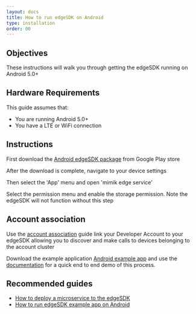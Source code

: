 ```yaml
---
layout: docs
title: How to run edgeSDK on Android
type: installation
order: 00
---
```


## Objectives

These instructions will walk you through getting the edgeSDK running on Android 5.0+

## Hardware Requirements

This guide assumes that:

- You are running Android 5.0+
- You have a LTE or WiFi connection

## Instructions

First download the [Android edgeSDK package](https://play.google.com/store/apps/details?id=com.mimik.edgeservice) from Google Play store

After the download is complete, navigate to your device settings

Then select the 'App' menu and open 'mimik edge service'

Select the permission menu and enable the storage permission. Note the edgeSDK will not function without this step

## Account association

Use the [account association](/docs/1.1.0/getting-started/account-association.html) guide link your Developer Account to your edgeSDK allowing you to discover and make calls to devices belonging to the account cluster 

Download the example application  [Android example app](https://github.com/mimikgit/edgeSDK/tree/master/example/Android%20Hello%20App) and use the [documentation](/docs/1.1.0/example-apps/how-to-run-edgesdk-example-app-on-android.html)  for a quick end to end demo of this process.

## Recommended guides

- [How to deploy a microservice to the edgeSDK](/docs/1.1.0/microservices/how-to-deploy-example-microservice.html)
- [How to run edgeSDK example app on Android](/docs/1.1.0/example-apps/how-to-run-edgesdk-example-app-on-android.html) 